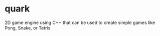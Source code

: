 # quark
 2D game engine using C++ that can be used to create simple games like Pong, Snake, or Tetris
